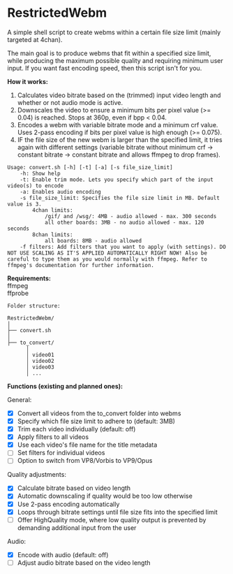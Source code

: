 # RestrictedWebm
A simple shell script to create webms within a certain file size limit (mainly targeted at 4chan).

The main goal is to produce webms that fit within a specified size limit, while producing the maximum possible quality and requiring minimum user input. If you want fast encoding speed, then this script isn't for you.  

**How it works:**  

1. Calculates video bitrate based on the (trimmed) input video length and whether or not audio mode is active.  
2. Downscales the video to ensure a minimum bits per pixel value (>= 0.04) is reached. Stops at 360p, even if bpp < 0.04.
3. Encodes a webm with variable bitrate mode and a minimum crf value. Uses 2-pass encoding if bits per pixel value is high enough (>= 0.075).  
4. IF the file size of the new webm is larger than the specified limit, it tries again with different settings (variable bitrate without minimum crf -> constant bitrate -> constant bitrate and allows ffmpeg to drop frames).  

```
Usage: convert.sh [-h] [-t] [-a] [-s file_size_limit]
	-h: Show help
	-t: Enable trim mode. Lets you specify which part of the input video(s) to encode
	-a: Enables audio encoding
	-s file_size_limit: Specifies the file size limit in MB. Default value is 3.
		4chan limits:
			/gif/ and /wsg/: 4MB - audio allowed - max. 300 seconds
			all other boards: 3MB - no audio allowed - max. 120 seconds
		8chan limits:
			all boards: 8MB - audio allowed
	-f filters: Add filters that you want to apply (with settings). DO NOT USE SCALING AS IT'S APPLIED AUTOMATICALLY RIGHT NOW! Also be careful to type them as you would normally with ffmpeg. Refer to ffmpeg's documentation for further information.

```

**Requirements:**  
ffmpeg  
ffprobe
```
Folder structure:

RestrictedWebm/
│
├── convert.sh
│
├── to_convert/
      │ 
      │ video01
      │ video02
      │ video03
      │ ...

```

**Functions (existing and planned ones):**

General:  
- [x] Convert all videos from the to_convert folder into webms  
- [x] Specify which file size limit to adhere to (default: 3MB)  
- [x] Trim each video individually (default: off)  
- [x] Apply filters to all videos  
- [x] Use each video's file name for the title metadata  
- [ ] Set filters for individual videos  
- [ ] Option to switch from VP8/Vorbis to VP9/Opus  

Quality adjustments:  
- [x] Calculate bitrate based on video length  
- [x] Automatic downscaling if quality would be too low otherwise  
- [x] Use 2-pass encoding automatically  
- [x] Loops through bitrate settings until file size fits into the specified limit  
- [ ] Offer HighQuality mode, where low quality output is prevented by demanding additional input from the user

Audio:  
- [x] Encode with audio (default: off)  
- [ ] Adjust audio bitrate based on the video length  
